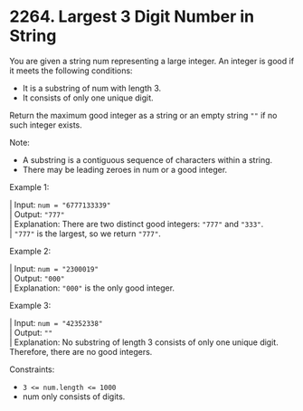 # 2264. Largest 3 Digit Number in String
You are given a string num representing a large integer. An integer is good if it meets the following conditions:

- It is a substring of num with length 3.
- It consists of only one unique digit.

Return the maximum good integer as a string or an empty string `""` if no such integer exists.

Note:

- A substring is a contiguous sequence of characters within a string.
- There may be leading zeroes in num or a good integer.

Example 1:

| Input: `num = "6777133339"` <br>
| Output: `"777"` <br>
| Explanation: There are two distinct good integers: `"777"` and `"333"`. <br>
| `"777"` is the largest, so we return `"777"`. <br>

Example 2:

| Input: `num = "2300019"`  <br>
| Output: `"000"` <br>
| Explanation: `"000"` is the only good integer. <br>

Example 3: 

| Input: `num = "42352338"` <br>
| Output: `""` <br>
| Explanation: No substring of length 3 consists of only one unique digit. Therefore, there are no good integers. <br>

Constraints:

- `3 <= num.length <= 1000`
- num only consists of digits.